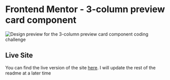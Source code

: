 # Frontend Mentor - 3-column preview card component

![Design preview for the 3-column preview card component coding challenge](./images/desktop-preview.jpg)

## Live Site

You can find the live version of the site [here](https://62e95acf0c5ba6381e3e0c3a--dulcet-gecko-89355d.netlify.app/). I will update the rest of the readme at a later time

